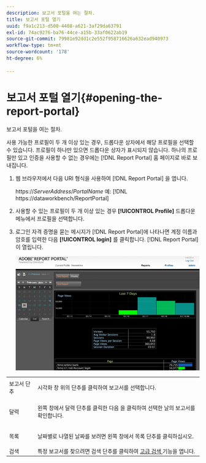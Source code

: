 ```yaml
---
description: 보고서 포털을 여는 절차.
title: 보고서 포털 열기
uuid: f9a1c213-d500-4408-a621-3af29da63791
exl-id: 74ac9276-ba76-44ce-a15b-33af0622ab19
source-git-commit: 79981e92dd1c2e552f958716626a632ead940973
workflow-type: tm+mt
source-wordcount: '178'
ht-degree: 6%

---
```


# 보고서 포털 열기{#opening-the-report-portal}

보고서 포털을 여는 절차.

사용 가능한 프로필이 두 개 이상 있는 경우, 드롭다운 상자에서 해당 프로필을 선택할 수 있습니다. 프로필이 하나만 있으면 드롭다운 상자가 표시되지 않습니다. 하나의 프로필만 있고 인증을 사용할 수 없는 경우에는 [!DNL Report Portal] 홈 페이지로 바로 보내집니다.

1. 웹 브라우저에서 다음 URI 형식을 사용하여 [!DNL Report Portal] 을 엽니다.

   https://*ServerAddress*/*PortalName*
예: [!DNL https://dataworkbench/ReportPortal]
1. 사용할 수 있는 프로필이 두 개 이상 있는 경우 **[!UICONTROL Profile]** 드롭다운 메뉴에서 프로필을 선택합니다.
1. 로그인 자격 증명을 묻는 메시지가 [!DNL Report Portal]에 나타나면 계정 이름과 암호를 입력한 다음 **[!UICONTROL login]** 를 클릭합니다. [!DNL Report Portal]이 열립니다.

   ![](assets/report_portal_home.png)

<table id="table_E68190C670684FA798B41702FC911827">
 <tbody>
  <tr>
   <td colname="col1"> 보고서 단추 </td>
   <td colname="col2"> <p>시각화 창 위의 단추를 클릭하여 보고서를 선택합니다. </p> </td>
  </tr>
  <tr>
   <td colname="col1"> 달력 </td>
   <td colname="col2"> <p>왼쪽 창에서 <span class="uicontrol"> 달력 </span> 단추를 클릭한 다음 을 클릭하여 선택한 날의 보고서를 확인합니다. </p> </td>
  </tr>
  <tr>
   <td colname="col1"> 목록 </td>
   <td colname="col2"> <p>날짜별로 나열된 날짜를 보려면 왼쪽 창에서 <span class="uicontrol"> 목록 </span> 단추를 클릭하십시오. </p> </td>
  </tr>
  <tr>
   <td colname="col1"> 검색 </td>
   <td colname="col2"> 특정 보고서를 찾으려면 <span class="uicontrol"> 검색 </span> 단추를 클릭하여 <a href="../../../home/c-rpt-oview/c-search-adv.md#concept-083b751e28b645ceaa4d9784d21f78ca"> 고급 검색 </a> 기능을 엽니다. </td>
  </tr>
 </tbody>
</table>
